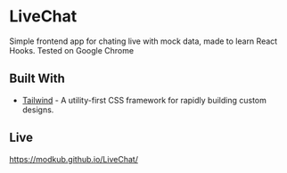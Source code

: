 # LiveChat

Simple frontend app for chating live with mock data, made to learn React Hooks. Tested on Google Chrome

## Built With

* [Tailwind](https://tailwindcss.com/) - A utility-first CSS framework for rapidly building custom designs.

## Live

https://modkub.github.io/LiveChat/
